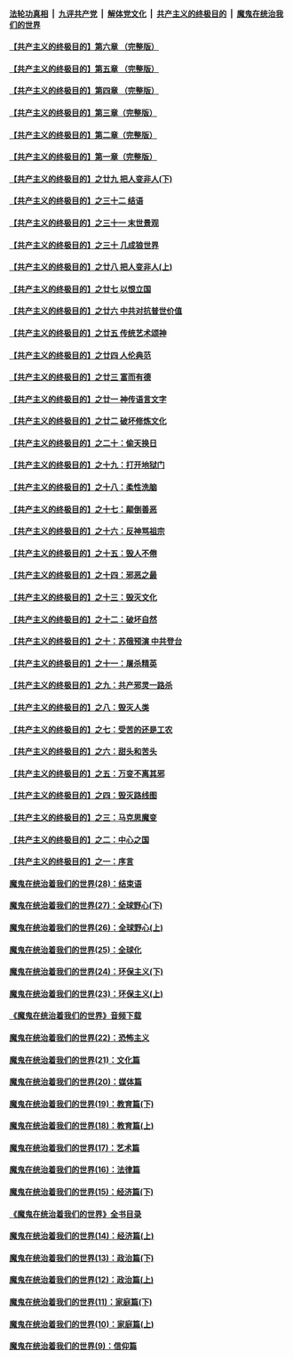 

####  [法轮功真相](../../../../basic/blob/master/README.md?t=06240431) &nbsp;|&nbsp; [九评共产党](../../../../9ping.md/blob/master/README.md?t=06240431) &nbsp;|&nbsp; [解体党文化](../../../../jtdwh.md/blob/master/README.md?t=06240431)  &nbsp;|&nbsp; [共产主义的终极目的](../../../../gczydzjmd.md/blob/master/README.md?t=06240431) &nbsp;|&nbsp; [魔鬼在统治我们的世界](../../../../mgztzwmdsj.md/blob/master/README.md?t=06240431) 

#### [【共产主义的终极目的】第六章 （完整版）](../pages/nsc422/n11428913.md?t=06240431) 

#### [【共产主义的终极目的】第五章 （完整版）](../pages/nsc422/n11428912.md?t=06240431) 

#### [【共产主义的终极目的】第四章 （完整版）](../pages/nsc422/n11428907.md?t=06240431) 

#### [【共产主义的终极目的】第三章（完整版）](../pages/nsc422/n11428848.md?t=06240431) 

#### [【共产主义的终极目的】第二章（完整版）](../pages/nsc422/n11428831.md?t=06240431) 

#### [【共产主义的终极目的】第一章（完整版）](../pages/nsc422/n11417651.md?t=06240431) 

#### [【共产主义的终极目的】之廿九 把人变非人(下)](../pages/nsc422/n11344140.md?t=06240431) 

#### [【共产主义的终极目的】之三十二 结语](../pages/nsc422/n11360535.md?t=06240431) 

#### [【共产主义的终极目的】之三十一 末世景观](../pages/nsc422/n11351129.md?t=06240431) 

#### [【共产主义的终极目的】之三十 几成狼世界](../pages/nsc422/n11348280.md?t=06240431) 

#### [【共产主义的终极目的】之廿八 把人变非人(上)](../pages/nsc422/n11340492.md?t=06240431) 

#### [【共产主义的终极目的】之廿七 以恨立国](../pages/nsc422/n11336944.md?t=06240431) 

#### [【共产主义的终极目的】之廿六 中共对抗普世价值](../pages/nsc422/n11324785.md?t=06240431) 

#### [【共产主义的终极目的】之廿五 传统艺术颂神](../pages/nsc422/n11296396.md?t=06240431) 

#### [【共产主义的终极目的】之廿四 人伦典范](../pages/nsc422/n11296397.md?t=06240431) 

#### [【共产主义的终极目的】之廿三 富而有德](../pages/nsc422/n11283598.md?t=06240431) 

#### [【共产主义的终极目的】之廿一 神传语言文字](../pages/nsc422/n11263265.md?t=06240431) 

#### [【共产主义的终极目的】之廿二 破坏修炼文化](../pages/nsc422/n11245728.md?t=06240431) 

#### [【共产主义的终极目的】之二十：偷天换日](../pages/nsc422/n11238846.md?t=06240431) 

#### [【共产主义的终极目的】之十九：打开地狱门](../pages/nsc422/n11206376.md?t=06240431) 

#### [【共产主义的终极目的】之十八：柔性洗脑](../pages/nsc422/n11199994.md?t=06240431) 

#### [【共产主义的终极目的】之十七：颠倒善恶](../pages/nsc422/n11179782.md?t=06240431) 

#### [【共产主义的终极目的】之十六：反神骂祖宗](../pages/nsc422/n11166798.md?t=06240431) 

#### [【共产主义的终极目的】之十五：毁人不倦](../pages/nsc422/n11166792.md?t=06240431) 

#### [【共产主义的终极目的】之十四：邪恶之最](../pages/nsc422/n11150249.md?t=06240431) 

#### [【共产主义的终极目的】之十三：毁灭文化](../pages/nsc422/n11135227.md?t=06240431) 

#### [【共产主义的终极目的】之十二：破坏自然](../pages/nsc422/n11135214.md?t=06240431) 

#### [【共产主义的终极目的】之十：苏俄预演 中共登台](../pages/nsc422/n11118424.md?t=06240431) 

#### [【共产主义的终极目的】之十一：屠杀精英](../pages/nsc422/n11118442.md?t=06240431) 

#### [【共产主义的终极目的】之九：共产邪灵一路杀](../pages/nsc422/n11114139.md?t=06240431) 

#### [【共产主义的终极目的】之八：毁灭人类](../pages/nsc422/n11108503.md?t=06240431) 

#### [【共产主义的终极目的】之七：受苦的还是工农](../pages/nsc422/n11101809.md?t=06240431) 

#### [【共产主义的终极目的】之六：甜头和苦头](../pages/nsc422/n11096971.md?t=06240431) 

#### [【共产主义的终极目的】之五：万变不离其邪](../pages/nsc422/n11091285.md?t=06240431) 

#### [【共产主义的终极目的】之四：毁灭路线图](../pages/nsc422/n11086284.md?t=06240431) 

#### [【共产主义的终极目的】之三：马克思魔变](../pages/nsc422/n11061941.md?t=06240431) 

#### [【共产主义的终极目的】之二：中心之国](../pages/nsc422/n11047728.md?t=06240431) 

#### [【共产主义的终极目的】之一：序言](../pages/nsc422/n11086077.md?t=06240431) 

#### [魔鬼在统治着我们的世界(28)：结束语](../pages/nsc422/n10936246.md?t=06240431) 

#### [魔鬼在统治着我们的世界(27)：全球野心(下)](../pages/nsc422/n10928319.md?t=06240431) 

#### [魔鬼在统治着我们的世界(26)：全球野心(上)](../pages/nsc422/n10900318.md?t=06240431) 

#### [魔鬼在统治着我们的世界(25)：全球化](../pages/nsc422/n10788205.md?t=06240431) 

#### [魔鬼在统治着我们的世界(24)：环保主义(下)](../pages/nsc422/n10695307.md?t=06240431) 

#### [魔鬼在统治着我们的世界(23)：环保主义(上)](../pages/nsc422/n10688613.md?t=06240431) 

#### [《魔鬼在统治着我们的世界》音频下载](../pages/nsc422/n10635553.md?t=06240431) 

#### [魔鬼在统治着我们的世界(22)：恐怖主义](../pages/nsc422/n10614727.md?t=06240431) 

#### [魔鬼在统治着我们的世界(21)：文化篇](../pages/nsc422/n10597706.md?t=06240431) 

#### [魔鬼在统治着我们的世界(20)：媒体篇](../pages/nsc422/n10586579.md?t=06240431) 

#### [魔鬼在统治着我们的世界(19)：教育篇(下)](../pages/nsc422/n10564808.md?t=06240431) 

#### [魔鬼在统治着我们的世界(18)：教育篇(上)](../pages/nsc422/n10526970.md?t=06240431) 

#### [魔鬼在统治着我们的世界(17)：艺术篇](../pages/nsc422/n10499093.md?t=06240431) 

#### [魔鬼在统治着我们的世界(16)：法律篇](../pages/nsc422/n10485969.md?t=06240431) 

#### [魔鬼在统治着我们的世界(15)：经济篇(下)](../pages/nsc422/n10469975.md?t=06240431) 

#### [《魔鬼在统治着我们的世界》全书目录](../pages/nsc422/n10464261.md?t=06240431) 

#### [魔鬼在统治着我们的世界(14)：经济篇(上)](../pages/nsc422/n10457370.md?t=06240431) 

#### [魔鬼在统治着我们的世界(13)：政治篇(下)](../pages/nsc422/n10448270.md?t=06240431) 

#### [魔鬼在统治着我们的世界(12)：政治篇(上)](../pages/nsc422/n10444576.md?t=06240431) 

#### [魔鬼在统治着我们的世界(11)：家庭篇(下)](../pages/nsc422/n10440961.md?t=06240431) 

#### [魔鬼在统治着我们的世界(10)：家庭篇(上)](../pages/nsc422/n10435448.md?t=06240431) 

#### [魔鬼在统治着我们的世界(9)：信仰篇](../pages/nsc422/n10432159.md?t=06240431) 

